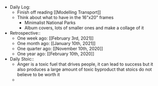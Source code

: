 - Daily Log:
    - Finish off reading [[Modelling Transport]]
    - Think about what to have in the 16"x20" frames
        - Minimalist National Parks
        - Album covers, lots of smaller ones and make a collage of it
- Retrospective::
    - One week ago: [[February 3rd, 2021]]
    - One month ago: [[January 10th, 2021]]
    - One quarter ago: [[November 10th, 2020]]
    - One year ago: [[February 10th, 2020]]
- Daily Stoic::
    - Anger is a toxic fuel that drives people, it can lead to success but it also produces a large amount of toxic byproduct that stoics do not believe to be worth it
    -
